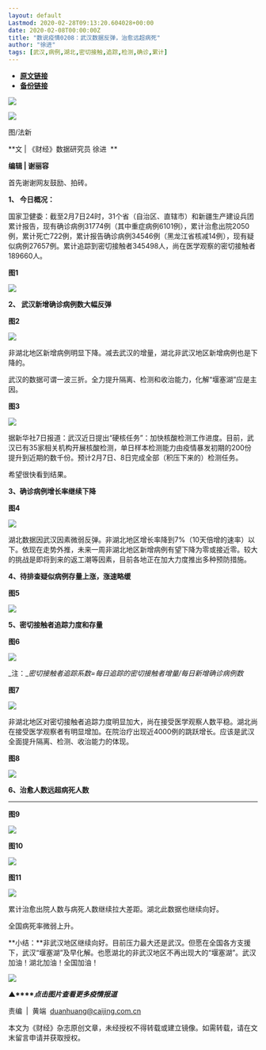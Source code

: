 ```yaml
---
layout: default
Lastmod: 2020-02-28T09:13:20.604028+00:00
date: 2020-02-08T00:00:00Z
title: "数说疫情0208：武汉数据反弹，治愈远超病死"
author: "徐进"
tags: [武汉,病例,湖北,密切接触,追踪,检测,确诊,累计]
---
```


* [**原文链接**](http://mp.weixin.qq.com/s?__biz=MjM5NDU5NTM4MQ==&mid=2653353844&idx=4&sn=390ca70c589485bf5aa4dc10859f39da&chksm=bd57002e8a208938616ebd8a63ba66106edab9718639edccb0a6440e6b32e16cb63f16926fc7#rd)
* [**备份链接**](http://archive.today/nTZhs)


![](/images/post/77e6cfb5c7ef66e00d9bd04f74961594.jpg)

![](/images/post/630f86bf764520970aa2f0ac86605176.jpg)

图/法新  

**文 | 《财经》数据研究员 徐进  **

**编辑 | 谢丽容**

首先谢谢网友鼓励、拍砖。

**1、 今日概况：**

国家卫健委：截至2月7日24时，31个省（自治区、直辖市）和新疆生产建设兵团累计报告，现有确诊病例31774例（其中重症病例6101例），累计治愈出院2050例，累计死亡722例，累计报告确诊病例34546例（黑龙江省核减14例），现有疑似病例27657例。累计追踪到密切接触者345498人，尚在医学观察的密切接触者189660人。

**图1**

![](/images/post/ffadd3dfbd15396621fefe295a7448d0.jpg)

**2、 武汉新增确诊病例数大幅反弹**

**图2**

![](/images/post/522282b3504d1cf736dc8a0c55f8e7dc.jpg)

非湖北地区新增病例明显下降。减去武汉的增量，湖北非武汉地区新增病例也是下降的。

武汉的数据可谓一波三折。全力提升隔离、检测和收治能力，化解“堰塞湖”应是主因。

**图3**

![](/images/post/6c2f1bc8fa06275e82750a15cde294c0.jpg)

据新华社7日报道：武汉近日提出“硬核任务”：加快核酸检测工作进度。目前，武汉已有35家相关机构开展核酸检测，单日样本检测能力由疫情暴发初期的200份提升到近期的数千份。预计2月7日、8日完成全部（积压下来的）检测任务。

希望很快看到结果。

**3、确诊病例增长率继续下降**

**图4**

![](/images/post/e4ffaa415ba8ddcd6d1b20479e017eb4.jpg)

湖北数据因武汉因素微弱反弹。非湖北地区增长率降到7%（10天倍增的速率）以下。依现在走势外推，未来一周非湖北地区新增病例有望下降为零或接近零。较大的挑战是即将到来的返工潮等因素，目前各地正在加大力度推出多种预防措施。

**4、待排查疑似病例存量上涨，涨速略缓**

**图5**

![](/images/post/9f30818a1ab6979fe364b6e423ae87dc.jpg)

**5、密切接触者追踪力度和存量**

**图6**

![](/images/post/e633de22c7448474f0b2349f52ceec2c.jpg)

_注：__密切接触者追踪系数=每日追踪的密切接触者增量/每日新增确诊病例数_

**图7**

![](/images/post/594ac834608ecdc612ce9226b598525d.jpg)

非湖北地区对密切接触者追踪力度明显加大，尚在接受医学观察人数平稳。湖北尚在接受医学观察者有明显增加。在院治疗出现近4000例的跳跃增长。应该是武汉全面提升隔离、检测、收治能力的体现。

**图8**

![](/images/post/8437322fb0b7be06249521527ee5034d.jpg)

**6、治愈人数远超病死人数**

  

---

**图9**

![](/images/post/52d8def55c11e80117f7682a227c6dae.jpg)

**图10**

![](/images/post/568d2b0e9a6355c1c0b608256328a3fa.jpg)

**图11**

![](/images/post/d57d140751cfa62946e0cf43db149ef5.jpg)

累计治愈出院人数与病死人数继续拉大差距。湖北此数据也继续向好。

全国病死率微弱上升。

**小结：**非武汉地区继续向好。目前压力最大还是武汉。但愿在全国各方支援下，武汉“堰塞湖”及早化解。也愿湖北的非武汉地区不再出现大的“堰塞湖”。武汉加油！湖北加油！全国加油！

[![](/images/post/4d24a5670c9a87791ea8b757d030c0d3.jpg)](https://mp.weixin.qq.com/mp/homepage?__biz=MjM5NDU5NTM4MQ==&hid=29&sn=21c0f34c737748fe3b2c372bb40ae622)

**▲****_点击图片查看更多疫情报道_**

  

  

责编  |  黄端  duanhuang@caijing.com.cn

本文为《财经》杂志原创文章，未经授权不得转载或建立镜像。如需转载，请在文末留言申请并获取授权。

